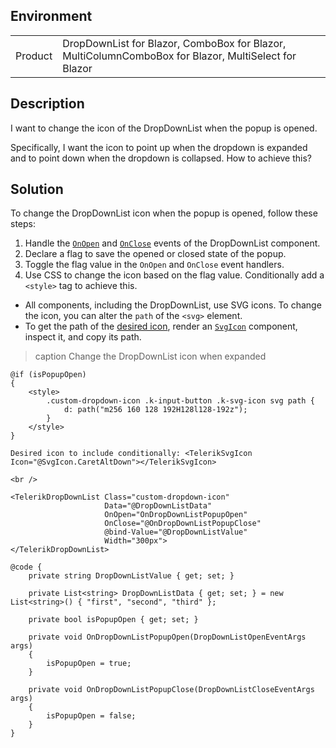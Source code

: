 
## Environment
<table>
<tbody>
<tr>
<td>Product</td>
<td>DropDownList for Blazor, ComboBox for Blazor, MultiColumnComboBox for Blazor, MultiSelect for Blazor</td>
</tr>
</tbody>
</table>

## Description

I want to change the icon of the DropDownList when the popup is opened.

Specifically, I want the icon to point up when the dropdown is expanded and to point down when the dropdown is collapsed. How to achieve this?

## Solution

To change the DropDownList icon when the popup is opened, follow these steps:

1. Handle the [`OnOpen`](slug:components/dropdownlist/events#onopen) and [`OnClose`](slug:components/dropdownlist/events#onclose) events of the DropDownList component.
2. Declare a flag to save the opened or closed state of the popup.
3. Toggle the flag value in the `OnOpen` and `OnClose` event handlers.
4. Use CSS to change the icon based on the flag value. Conditionally add a `<style>` tag to achieve this.
- All components, including the DropDownList, use SVG icons. To change the icon, you can alter the `path` of the `<svg>` element.
- To get the path of the [desired icon](https://www.telerik.com/design-system/docs/foundation/iconography/icon-list), render an [`SvgIcon`](slug:common-features-icons#svgicon-component) component, inspect it, and copy its path.

>caption Change the DropDownList icon when expanded

````RAZOR
@if (isPopupOpen)
{
    <style>
        .custom-dropdown-icon .k-input-button .k-svg-icon svg path {
            d: path("m256 160 128 192H128l128-192z");
        }
    </style>
}

Desired icon to include conditionally: <TelerikSvgIcon Icon="@SvgIcon.CaretAltDown"></TelerikSvgIcon>

<br />

<TelerikDropDownList Class="custom-dropdown-icon"
                     Data="@DropDownListData"
                     OnOpen="OnDropDownListPopupOpen"
                     OnClose="@OnDropDownListPopupClose"
                     @bind-Value="@DropDownListValue"
                     Width="300px">
</TelerikDropDownList>

@code {
    private string DropDownListValue { get; set; }

    private List<string> DropDownListData { get; set; } = new List<string>() { "first", "second", "third" };

    private bool isPopupOpen { get; set; }

    private void OnDropDownListPopupOpen(DropDownListOpenEventArgs args)
    {
        isPopupOpen = true;
    }

    private void OnDropDownListPopupClose(DropDownListCloseEventArgs args)
    {
        isPopupOpen = false;
    }
}
````
